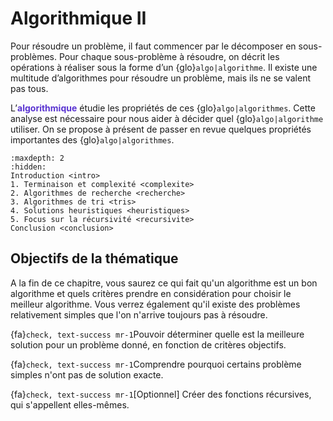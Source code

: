 Algorithmique II
==============================


Pour résoudre un problème, il faut commencer par le décomposer en sous-problèmes. Pour chaque sous-problème à résoudre, on décrit les opérations à réaliser sous la forme d’un {glo}`algo|algorithme`. Il existe une multitude d’algorithmes pour résoudre un problème, mais ils ne se valent pas tous. 

L’**<span style="color:rgb(89, 51, 209)">algorithmique</span>** étudie les propriétés de ces {glo}`algo|algorithmes`. Cette analyse est nécessaire pour nous aider à décider quel {glo}`algo|algorithme` utiliser. On se propose à présent de passer en revue quelques propriétés importantes des {glo}`algo|algorithmes`. 

```{toctree}
:maxdepth: 2
:hidden:
Introduction <intro>
1. Terminaison et complexité <complexite>
2. Algorithmes de recherche <recherche>
3. Algorithmes de tri <tris>
4. Solutions heuristiques <heuristiques>
5. Focus sur la récursivité <recursivite>
Conclusion <conclusion>
```


## Objectifs de la thématique

A la fin de ce chapitre, vous saurez ce qui fait qu'un algorithme est un bon algorithme et quels critères prendre en considération pour choisir le meilleur algorithme. Vous verrez également qu'il existe des problèmes relativement simples que l'on n'arrive toujours pas à résoudre.

{fa}`check, text-success mr-1`Pouvoir déterminer quelle est la meilleure solution pour un problème donné, en fonction de critères objectifs.  

{fa}`check, text-success mr-1`Comprendre pourquoi certains problème simples n'ont pas de solution exacte.

{fa}`check, text-success mr-1`[Optionnel] Créer des fonctions récursives, qui s'appellent elles-mêmes.  













